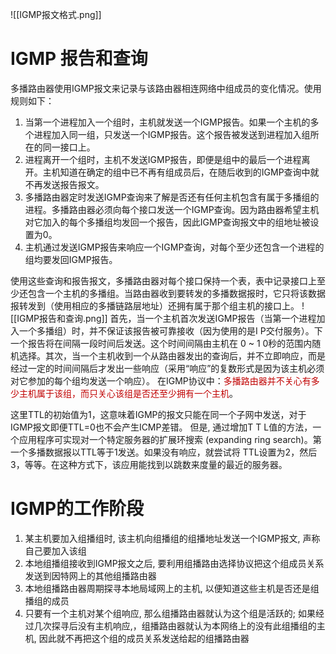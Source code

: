 ![[IGMP报文格式.png]]
# IGMP 报告和查询
多播路由器使用IGMP报文来记录与该路由器相连网络中组成员的变化情况。使用规则如下：
1) 当第一个进程加入一个组时，主机就发送一个IGMP报告。如果一个主机的多个进程加入同一组，只发送一个IGMP报告。这个报告被发送到进程加入组所在的同一接口上。
2) 进程离开一个组时，主机不发送IGMP报告，即便是组中的最后一个进程离开。主机知道在确定的组中已不再有组成员后，在随后收到的IGMP查询中就不再发送报告报文。
3) 多播路由器定时发送IGMP查询来了解是否还有任何主机包含有属于多播组的进程。多播路由器必须向每个接口发送一个IGMP查询。因为路由器希望主机对它加入的每个多播组均发回一个报告，因此IGMP查询报文中的组地址被设置为0。
4) 主机通过发送IGMP报告来响应一个IGMP查询，对每个至少还包含一个进程的组均要发回IGMP报告。

使用这些查询和报告报文，多播路由器对每个接口保持一个表，表中记录接口上至少还包含一个主机的多播组。当路由器收到要转发的多播数据报时，它只将该数据报转发到（使用相应的多播链路层地址）还拥有属于那个组主机的接口上。
![[IGMP报告和查询.png]]
首先，当一个主机首次发送IGMP报告（当第一个进程加入一个多播组）时，并不保证该报告被可靠接收（因为使用的是I P交付服务）。下一个报告将在间隔一段时间后发送。这个时间间隔由主机在 0 ~ 1 0秒的范围内随机选择。其次，当一个主机收到一个从路由器发出的查询后，并不立即响应，而是经过一定的时间间隔后才发出一些响应（采用“响应”的复数形式是因为该主机必须对它参加的每个组均发送一个响应）。
在IGMP协议中：<font color="#c00000">多播路由器并不关心有多少主机属于该组，而只关心该组是否还至少拥有一个主机</font>。

这里TTL的初始值为1，这意味着IGMP的报文只能在同一个子网中发送，对于IGMP报文即便TTL=0也不会产生ICMP差错。
但是, 通过增加T T L值的方法，一个应用程序可实现对一个特定服务器的扩展环搜索 (expanding ring search)。第一个多播数据报以TTL等于1发送。如果没有响应，就尝试将 TTL设置为2，然后3，等等。在这种方式下，该应用能找到以跳数来度量的最近的服务器。

# IGMP的工作阶段
1. 某主机要加入组播组时, 该主机向组播组的组播地址发送一个IGMP报文, 声称自己要加入该组
2. 本地组播组接收到IGMP报文之后, 要利用组播路由选择协议把这个组成员关系发送到因特网上的其他组播路由器
3. 本地组播路由器周期探寻本地局域网上的主机, 以便知道这些主机是否还是组播组的成员
4. 只要有一个主机对某个组响应, 那么组播路由器就认为这个组是活跃的; 如果经过几次探寻后没有主机响应,，组播路由器就认为本网络上的没有此组播组的主机, 因此就不再把这个组的成员关系发送给起的组播路由器
